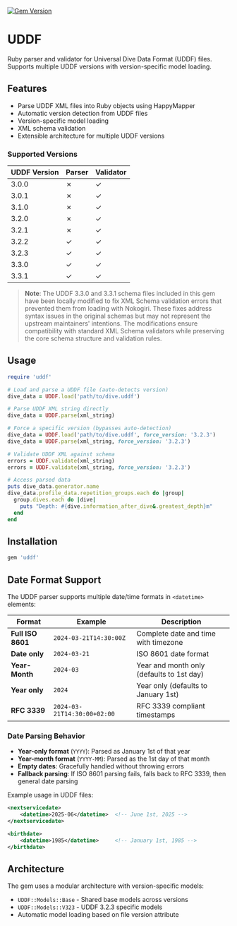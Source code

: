 [![Gem Version](https://badge.fury.io/rb/uddf.svg)](https://badge.fury.io/rb/uddf)

# UDDF

Ruby parser and validator for Universal Dive Data Format (UDDF) files. Supports multiple UDDF versions with version-specific model loading.

## Features

- Parse UDDF XML files into Ruby objects using HappyMapper
- Automatic version detection from UDDF files
- Version-specific model loading
- XML schema validation
- Extensible architecture for multiple UDDF versions

### Supported Versions

| UDDF Version | Parser | Validator |
|--------------|--------|-----------|
| 3.0.0        | ✗      | ✓         |
| 3.0.1        | ✗      | ✓         |
| 3.1.0        | ✗      | ✓         |
| 3.2.0        | ✗      | ✓         |
| 3.2.1        | ✗      | ✓         |
| 3.2.2        | ✓      | ✓         |
| 3.2.3        | ✓      | ✓         |
| 3.3.0        | ✓      | ✓         |
| 3.3.1        | ✓      | ✓         |

> **Note**: The UDDF 3.3.0 and 3.3.1 schema files included in this gem have been locally modified to fix XML Schema validation errors that prevented them from loading with Nokogiri. These fixes address syntax issues in the original schemas but may not represent the upstream maintainers' intentions. The modifications ensure compatibility with standard XML Schema validators while preserving the core schema structure and validation rules.

## Usage

```ruby
require 'uddf'

# Load and parse a UDDF file (auto-detects version)
dive_data = UDDF.load('path/to/dive.uddf')

# Parse UDDF XML string directly
dive_data = UDDF.parse(xml_string)

# Force a specific version (bypasses auto-detection)
dive_data = UDDF.load('path/to/dive.uddf', force_version: '3.2.3')
dive_data = UDDF.parse(xml_string, force_version: '3.2.3')

# Validate UDDF XML against schema
errors = UDDF.validate(xml_string)
errors = UDDF.validate(xml_string, force_version: '3.2.3')

# Access parsed data
puts dive_data.generator.name
dive_data.profile_data.repetition_groups.each do |group|
  group.dives.each do |dive|
    puts "Depth: #{dive.information_after_dive&.greatest_depth}m"
  end
end
```

## Installation

```ruby
gem 'uddf'
```

## Date Format Support

The UDDF parser supports multiple date/time formats in `<datetime>` elements:

| Format | Example | Description |
|--------|---------|-------------|
| **Full ISO 8601** | `2024-03-21T14:30:00Z` | Complete date and time with timezone |
| **Date only** | `2024-03-21` | ISO 8601 date format |
| **Year-Month** | `2024-03` | Year and month only (defaults to 1st day) |
| **Year only** | `2024` | Year only (defaults to January 1st) |
| **RFC 3339** | `2024-03-21T14:30:00+02:00` | RFC 3339 compliant timestamps |

### Date Parsing Behavior

- **Year-only format** (`YYYY`): Parsed as January 1st of that year
- **Year-month format** (`YYYY-MM`): Parsed as the 1st day of that month
- **Empty dates**: Gracefully handled without throwing errors
- **Fallback parsing**: If ISO 8601 parsing fails, falls back to RFC 3339, then general date parsing

Example usage in UDDF files:
```xml
<nextservicedate>
    <datetime>2025-06</datetime>  <!-- June 1st, 2025 -->
</nextservicedate>

<birthdate>
    <datetime>1985</datetime>     <!-- January 1st, 1985 -->
</birthdate>
```

## Architecture

The gem uses a modular architecture with version-specific models:

- `UDDF::Models::Base` - Shared base models across versions
- `UDDF::Models::V323` - UDDF 3.2.3 specific models
- Automatic model loading based on file version attribute

